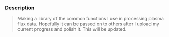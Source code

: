 ### Description
> Making a library of the common functions I use in processing plasma flux data. Hopefully it can be passed on to others after I upload my current progress and polish it. This will be updated.
